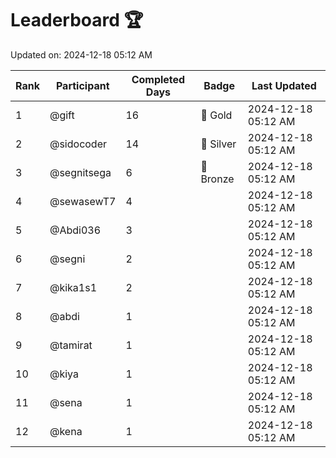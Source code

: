 # Leaderboard 🏆

Updated on: 2024-12-18 05:12 AM

| Rank | Participant       | Completed Days | Badge      | Last Updated         |
|------|-------------------|----------------|------------|----------------------|
| 1    | @gift             | 16             | 🏅 Gold     | 2024-12-18 05:12 AM |
| 2    | @sidocoder        | 14             | 🥈 Silver   | 2024-12-18 05:12 AM |
| 3    | @segnitsega       | 6              | 🥉 Bronze   | 2024-12-18 05:12 AM |
| 4    | @sewasewT7        | 4              |            | 2024-12-18 05:12 AM |
| 5    | @Abdi036          | 3              |            | 2024-12-18 05:12 AM |
| 6    | @segni            | 2              |            | 2024-12-18 05:12 AM |
| 7    | @kika1s1          | 2              |            | 2024-12-18 05:12 AM |
| 8    | @abdi             | 1              |            | 2024-12-18 05:12 AM |
| 9    | @tamirat          | 1              |            | 2024-12-18 05:12 AM |
| 10   | @kiya             | 1              |            | 2024-12-18 05:12 AM |
| 11   | @sena             | 1              |            | 2024-12-18 05:12 AM |
| 12   | @kena             | 1              |            | 2024-12-18 05:12 AM |
